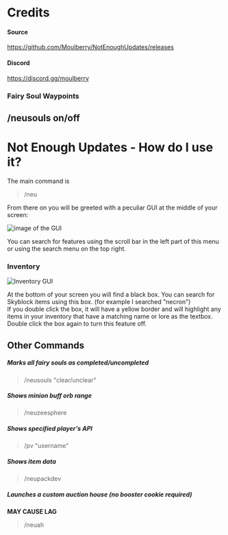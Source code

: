# Credits
#### Source
https://github.com/Moulberry/NotEnoughUpdates/releases
#### Discord
https://discord.gg/moulberry

### Fairy Soul Waypoints 
## /neusouls on/off

# Not Enough Updates - How do I use it?

The main command is 
> /neu

From there on you will be greeted with a peculiar GUI at the middle of your screen:

![image of the GUI](https://raw.githubusercontent.com/nacrt/SkyblockClient-REPO/main/files/guides/images/NEUgui.png)

You can search for features using the scroll bar in the left part of this menu or using the search menu on the top right.

### Inventory

![Inventory GUI](https://raw.githubusercontent.com/nacrt/SkyblockClient-REPO/main/files/guides/images/NEUinventory.png)

At the bottom of your screen you will find a black box. You can search for Skyblock items using this box. (for example I searched "necron")   
If you double click the box, it will have a yellow border and will highlight any items in your inventory that have a matching name or lore as the textbox.
Double click the box again to turn this feature off.

## Other Commands

##### Marks all fairy souls as completed/uncompleted
> /neusouls "clear/unclear"          

##### Shows minion buff orb range 
> /neuzeesphere     

##### Shows specified player's API
> /pv "username"     

##### Shows item data
> /neupackdev         

##### Launches a custom auction house (no booster cookie required)
**MAY CAUSE LAG**
> /neuah      
